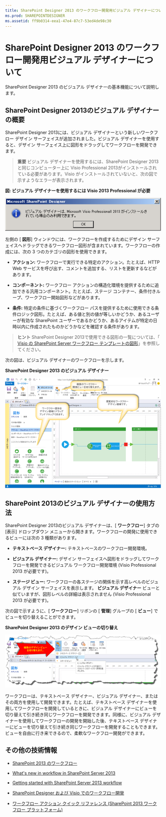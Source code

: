```yaml
---
title: SharePoint Designer 2013 のワークフロー開発用ビジュアル デザイナーについて
ms.prod: SHAREPOINTDESIGNER
ms.assetid: ff9b0314-eea1-47e4-87c7-53ed4de98c30
---
```



# SharePoint Designer 2013 のワークフロー開発用ビジュアル デザイナーについて
SharePoint Designer 2013 のビジュアル デザイナーの基本機能について説明します。
## SharePoint Designer 2013のビジュアル デザイナーの概要
<a name="section1"> </a>

SharePoint Designer 2013には、ビジュアル デザイナーという新しいワークフロー デザイン サーフェイスが追加されました。ビジュアル デザイナーを使用すると、デザイン サーフェイス上に図形をドラッグしてワークフローを開発できます。
  
    
    

> **重要**
> ビジュアル デザイナーを使用するには、SharePoint Designer 2013と同じコンピューター上に Visio Professional 2013がインストールされている必要があります。Visio がインストールされていないと、次の図で示すようなエラーが表示されます。 
  
    
    


**図: ビジュアル デザイナーを使用するには Visio 2013 Professional が必要**

  
    
    

  
    
    
![ビジュアル デザイナーは Visio がないと使用不可](images/SPD15-VisualDesigner1.png)
  
    
    
左側の [ **図形**] ウィンドウには、ワークフローを作成するためにデザイン サーフェイスへドラッグできるワークフロー図形が含まれています。ワークフローの作成には、次の 3 つのカテゴリの図形を使用できます。 
  
    
    

- **アクション:** ワークフローで実行できる特定のアクション。たとえば、HTTP Web サービスを呼び出す、コメントを追加する、リストを更新するなどがあります。
    
  
- **コンポーネント:** ワークフロー アクションの構造化環境を提供するために追加できる汎用コンポーネント。たとえば、ステージ コンテナー、条件付きループ、ワークフロー開始図形などがあります。
    
  
- **条件:** 特定の条件に基づくワークフロー パスを提供するために使用できる条件ロジック図形。たとえば、ある値と別の値が等しいかどうか、あるユーザーが有効な SharePoint ユーザーであるかどうか、あるアイテムが特定の日時以内に作成されたものかどうかなどを確認する条件があります。
    
  

    
> **ヒント**
> SharePoint Designer 2013で使用できる図形の一覧については、「 [Visio の SharePoint Server ワークフロー テンプレートの図形](shapes-in-the-sharepoint-server-workflow-template-in-visio.md)」を参照してください。 
  
    
    

次の図は、ビジュアル デザイナーのワークフローを示します。
  
    
    

**SharePoint Designer 2013 のビジュアル デザイナー**

  
    
    

  
    
    
![SharePoint Designer 2013 のビジュアル デザイナー](images/SPD15-VisualDesigner2.png)
  
    
    

  
    
    

  
    
    

## SharePoint 2013のビジュアル デザイナーの使用方法
<a name="section2"> </a>

SharePoint Designer 2013のビジュアル デザイナーは、[ **ワークフロー**] タブの [表示] ドロップダウン メニューから開きます。ワークフローの開発に使用できるビューには次の 3 種類があります。
  
    
    

- **テキストベース デザイナー:** テキストベースのワークフロー開発環境。
    
  
- **ビジュアル デザイナー:** デザイン サーフェイスへ図形をドラッグしてワークフローを開発できるビジュアル ワークフロー開発環境 (Visio Professional 2013 が必要です)。
    
  
- **ステージ ビュー:** ワークフローの各ステージの関係を示す高レベルのビジュアル デザイン サーフェイスを表示します。 **ビジュアル デザイナー** ビューと似ていますが、図形レベルの詳細は表示されません (Visio Professional 2013 が必要です)。
    
  
次の図で示すように、[ **ワークフロー**] リボンの [ **管理**] グループの [ **ビュー**] でビューを切り替えることができます。
  
    
    

**SharePoint Designer 2013 のデザイン ビューの切り替え**

  
    
    

  
    
    
![複数のデザイン ビューの切り替え。](images/SPD15-VisualDesigner3.png)
  
    
    
ワークフローは、テキストベース デザイナー、ビジュアル デザイナー、またはその両方を使用して開発できます。たとえば、テキストベース デザイナーを使用してワークフローを開発しているときに、ビジュアル デザイナーにビューを切り替えて引き続き同じワークフローを開発できます。同様に、ビジュアル デザイナーを使用してワークフローの開発を開始した後、テキストベース デザイナーにビューを切り替えて引き続き同じワークフローを開発することもできます。ビューを自由に行き来できるので、柔軟なワークフロー開発ができます。
  
    
    

## その他の技術情報
<a name="bk_addresources"> </a>


-  [SharePoint 2013 のワークフロー](http://technet.microsoft.com/ja-jp/sharepoint/jj556245.aspx)
    
  
-  [What's new in workflow in SharePoint Server 2013](http://msdn.microsoft.com/library/6ab8a28b-fa2f-4530-8b55-a7f663bf15ea.aspx)
    
  
-  [Getting started with SharePoint Server 2013 workflow](http://msdn.microsoft.com/library/cc73be76-a329-449f-90ab-86822b1c2ee8.aspx)
    
  
-  [SharePoint Designer および Visio でのワークフロー開発](workflow-development-in-sharepoint-designer-and-visio.md)
    
  
-  [ワークフロー アクション クイック リファレンス (SharePoint 2013 ワークフロー プラットフォーム)](workflow-actions-quick-reference-sharepoint-2013-workflow-platform.md)
    
  

